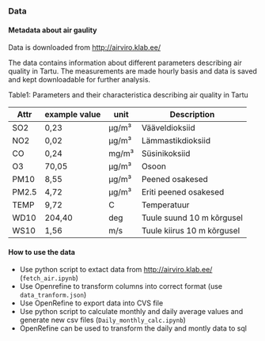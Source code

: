 ### Data

#### Metadata about air gaulity

Data is downloaded from http://airviro.klab.ee/

The data contains information about different parameters describing air quality in Tartu. The measurements are made hourly basis and data is saved and kept downloadable for further analysis.

Table1: Parameters and their characteristica describing air quality in Tartu

| Attr  | example value | unit    | Description                 |
| ----- | ------------- | ------- | --------------------------- |
| SO2   | 0,23          | µg/m³ | Vääveldioksiid            |
| NO2   | 0,02          | µg/m³ | Lämmastikdioksiid          |
| CO    | 0,24          | mg/m³  | Süsinikoksiid              |
| O3    | 70,05         | µg/m³ | Osoon                       |
| PM10  | 8,55          | µg/m³ | Peened osakesed             |
| PM2.5 | 4,72          | µg/m³ | Eriti peened osakesed       |
| TEMP  | 9,72          | C       | Temperatuur                 |
| WD10  | 204,40        | deg     | Tuule suund 10 m kõrgusel  |
| WS10  | 1,56          | m/s     | Tuule kiirus 10 m kõrgusel |


#### How to use the data

* Use python script to extact data from http://airviro.klab.ee/ (`fetch_air.ipynb`)
* Use Openrefine to transform columns into correct format (use `data_tranform.json`)
* Use OpenRefine to export data into CVS file
* Use python script to calculate monthly and daily average values and generate new csv files (`Daily_monthly_calc.ipynb`)
* OpenRefine can be used to transform the daily and montly data to sql